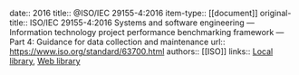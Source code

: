 date:: 2016
title:: @ISO/IEC 29155-4:2016
item-type:: [[document]]
original-title:: ISO/IEC 29155-4:2016 Systems and software engineering — Information technology project performance benchmarking framework — Part 4: Guidance for data collection and maintenance
url:: https://www.iso.org/standard/63700.html
authors:: [[ISO]]
links:: [Local library](zotero://select/library/items/8MPJPBV3), [Web library](https://www.zotero.org/users/6520516/items/8MPJPBV3)
